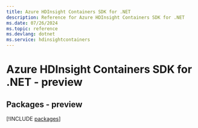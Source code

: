 ```yaml
---
title: Azure HDInsight Containers SDK for .NET
description: Reference for Azure HDInsight Containers SDK for .NET
ms.date: 07/26/2024
ms.topic: reference
ms.devlang: dotnet
ms.service: hdinsightcontainers
---
```

# Azure HDInsight Containers SDK for .NET - preview
## Packages - preview
[!INCLUDE [packages](hdinsight-containers-index.md)]